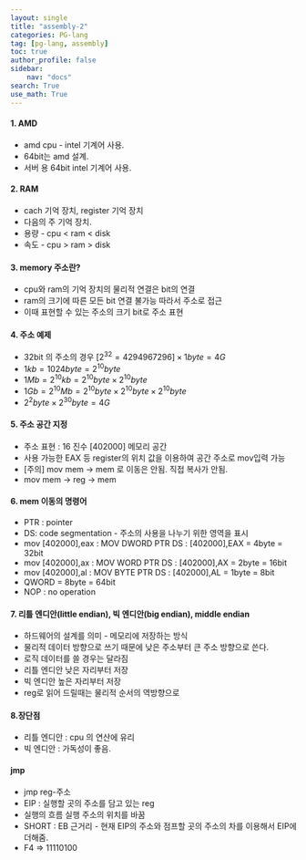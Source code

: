 ```yaml
---
layout: single
title: "assembly-2"
categories: PG-lang
tag: [pg-lang, assembly]
toc: true
author_profile: false
sidebar:
    nav: "docs"
search: True
use_math: True
---
```



#### 1. AMD
- amd cpu - intel 기계어 사용. 
- 64bit는 amd 설계.
- 서버 용 64bit intel 기계어 사용.

#### 2. RAM
- cach 기억 장치, register 기억 장치
- 다음의 주 기억 장치.
- 용량 - cpu $<$ ram $<$ disk
- 속도 - cpu $>$ ram $>$ disk

#### 3. memory  주소란?
- cpu와  ram의 기억 장치의 물리적 연결은 bit의 연결
- ram의 크기에 따른 모든  bit 연결 불가능 따라서 주소로 접근
- 이때 표현할 수 있는 주소의 크기 bit로 주소 표현

#### 4. 주소 예제
- 32bit 의 주소의 경우 $[2^{32} = 4294967296 ] \times 1byte = 4G$ 
- $1kb = 1024byte = 2^{10}byte$
- $1Mb = 2^{10}kb = 2^{10}byte \times 2^{10}byte$
- $1Gb = 2^{10}Mb= 2^{10}byte \times 2^{10}byte \times 2^{10}byte$
- $2^{2}byte \times 2^{30}byte = 4G$

#### 5. 주소 공간 지정
- 주소 표현 : 16 진수 [402000] 메모리 공간 
- 사용 가능한 EAX 등 register의 위치 값을 이용하여 공간 주소로 mov입력 가능
- [주의] mov mem $\rightarrow$ mem 로 이동은 안됨. 직접 복사가 안됨.
- mov mem $\rightarrow$ reg $\rightarrow$ mem

#### 6. mem 이동의 명령어
- PTR : pointer
- DS: code segmentation - 주소의 사용을 나누기 위한 영역을 표시
- mov [402000],eax  : MOV DWORD PTR DS : [402000],EAX = 4byte = 32bit
- mov [402000],ax    : MOV WORD PTR DS : [402000],AX     = 2byte = 16bit
- mov [402000],al     : MOV BYTE PTR DS : [402000],AL         = 1byte = 8bit
- QWORD =  8byte = 64bit
- NOP : no operation

#### 7. 리틀 엔디안(little endian), 빅 엔디안(big endian), middle endian
-  하드웨어의 설계를 의미 - 메모리에 저장하는 방식 
-  물리적 데이터 방향으로 쓰기 때문에 낮은 주소부터 큰 주소 방향으로 쓴다.
- 로직 데이터를 쓸 경우는 달라짐
- 리틀 엔디안  낮은 자리부터 저장
- 빅 엔디안 높은 자리부터 저장
- reg로 읽어 드릴때는 물리적 순서의 역방향으로

#### 8.장단점
- 리틀 엔디안 : cpu 의 연산에 유리
- 빅 엔디안 : 가독성이 좋음.

#### jmp
- jmp reg-주소
- EIP : 실행할 곳의 주소를 담고 있는 reg
- 실행의 흐름 실행 주소의 위치를 바꿈
- SHORT : EB  근거리 - 현재 EIP의 주소와 점프할 곳의 주소의 차를 이용해서 EIP에 더해줌.
- F4 => 11110100


